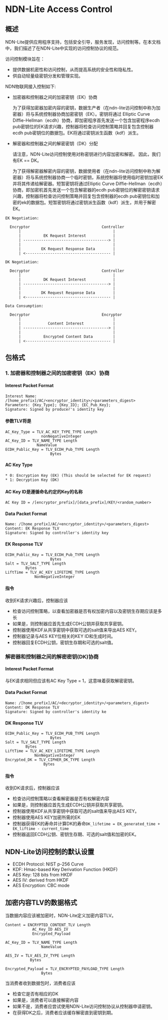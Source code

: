 # NDN-Lite Access Control

## 概述

NDN-Lite提供应用程序支持，包括安全引导，服务发现，访问控制等。在本文档中，我们描述了在NDN-Lite中实现的访问控制协议的规范。

访问控制模块旨在：

* 提供数据机密性和访问控制，从而提高系统的安全性和隐私性。
* 供自动轻量级密钥分发和管理实现。
  
NDN物联网接入控制如下:

* 加密器和控制器之间的加密密钥（EK）协商
  
  为了获得加密器加密内容的密钥，数据生产者（在ndn-lite访问控制中称为加密器）将与系统控制器协商加密密钥（EK）。密钥将通过 Elliptic Curve Diffie-Hellman（ecdh）协商，即加密程序首先发送一个包含加密程序ecdh pub密钥位的EK请求兴趣，控制器将检查访问控制策略并回复包含控制器ecdh pub密钥位的数据包。EK将通过密钥派生函数（kdf）派生。

* 解密器和控制器之间的解密密钥（DK）分配
  
  请注意，NDN-Lite访问控制使用对称密钥进行内容加密和解密。 因此，我们有EK == DK。<br/>

  为了获得解密器解密内容的密钥，数据使用者（在ndn-lite访问控制中称为解密器）将与系统控制器协商一个临时密钥，系统控制器将使用临时密钥加密EK并将其传递给解密器。短暂密钥将通过Elliptic Curve Diffie-Hellman（ecdh）协商，即加密机首先发送一个包含解密器的ecdh pub密钥位的解密密钥请求兴趣，控制器将检查访问控制策略并回复包含控制器的ecdh pub密钥位和加密的ek的数据包。短暂密钥将通过密钥派生函数（kdf）派生，并用于解密EK。

```
EK Negotiation:

  Encryptor                                Controller
      |                                         |
      |          EK Request Interest            |
      | --------------------------------------> |
      |                                         |
      |         EK Request Response Data        |
      | <-------------------------------------- |

DK Negotiation:

  Decryptor                                Controller
      |                                         |
      |          DK Request Interest            |
      | --------------------------------------> |
      |                                         |
      |         DK Request Response Data        |
      | <-------------------------------------- |

Data Consumption:

  Decryptor                                Encryptor
      |                                         |
      |            Content Interest             |
      | --------------------------------------> |
      |                                         |
      |          Encrypted Content Data         |
      | <-------------------------------------- |
```

## 包格式 

### 1. 加密器和控制器之间的加密密钥（EK）协商

#### Interest Packet Format
```
Interest Name: /[home_prefix]/AC/<encryptor_identity>/<parameters_digest>
Parameters: {Key_Type}; {Key_ID}; {EC_Pub_Key};
Signature: Signed by producer's identity key
```

#### 参数TLV将是

```
AC_Key_Type = TLV_AC_KEY_TYPE_TYPE Length
                nonNegativeInteger
AC_Key_ID = TLV_NAME_TYPE Length
              NameValue
ECDH_Public_Key = TLV_ECDH_Pub_TYPE Length
                    Bytes
```

#### AC Key Type
```
* 0: Encryption Key (EK) (This should be selected for EK request)
* 1: Decryption Key (DK)
```

#### AC Key ID是遵循命名约定的Key的名称
```
AC Key ID = /[encryptor_prefix]/[data_prefix]/KEY/<random_number>
```

#### Data Packet Format
```
Name: /[home_prefix]/AC/<encryptor_identity>/<parameters_digest>
Content: EK Response TLV
Signature: Signed by controller's identity key
```

#### EK Response TLV
```
ECDH_Public_Key = TLV_ECDH_Pub_TYPE Length
                    Bytes
Salt = TLV_SALT_TYPE Length
         Bytes
LiftTime = TLV_AC_KEY_LIFETIME_TYPE Length
             NonNegativeInteger
```

#### 指令

收到EK请求兴趣后，控制器应该

* 检查访问控制策略，以查看加密器是否有权加密内容以及密钥生存期应该是多长
* 如果是，则控制器应首先生成ECDH公钥并获取共享密钥。
* 控制器使用KDF从共享密钥中获取可选的salt值来导出AES KEY。
* 控制器记录与AES KEY位相关的KEY ID和生成时间。
* 控制器回复ECDH公钥，密钥生存期和可选的salt值。

### 解密器和控制器之间的解密密钥(DK)协商

#### Interest Packet Format

与EK请求相同但应该有AC Key Type = 1，这意味着获取解密密钥。

#### Data Packet Format
```
Name: /[home_prefix]/AC/<decryptor_identity>/<parameters_digest>
Content: DK Response TLV
Signature: Signed by controller's identity ke
```

#### DK Response TLV
```
ECDH_Public_Key = TLV_ECDH_PUB_TYPE Length
                    Bytes
Salt = TLV_SALT_TYPE Length
         Bytes
LiftTime = TLV_AC_KEY_LIFETIME_TYPE Length
             NonNegativeInteger
Encrypted_DK = TLV_CIPHER_DK_TYPE Length
                 Bytes
```

#### 指令

收到DK请求后，控制器应该
*  检查访问控制策略以查看解密器是否有权解密内容
*  如果是，则控制器应首先生成ECDH公钥并获取共享密钥。
*   控制器使用KDF从共享密钥中获取可选的salt值来导出AES KEY。
*   控制器使用AES KEY加密所需的EK
*   控制器获得EK的寿命并计算DK的寿命`DK_lifetime = EK_generated_time + EK_liftime - current_time`
*   控制器返回ECDH公钥、密钥生存期、可选的salt值和加密的EK。

## NDN-Lite访问控制的默认设置

* ECDH Protocol: NIST p-256 Curve
* KDF: Hmac-based Key Derivation Function (HKDF)
* AES Key: 128 bits from HKDF
* AES IV: derived from HKDF
* AES Encryption: CBC mode

## 加密内容TLV的数据格式

当数据内容应该被加密时，NDN-Lite定义加密内容TLV。
```
Content = ENCRYPTED_CONTENT_TLV Length
            AC_Key_ID AES_IV
            Encrypted_Payload

AC_Key_ID = TLV_NAME_TYPE Length
                NameValue

AES_IV = TLV_AES_IV_TYPE Length
           Bytes

Encrypted_Payload = TLV_ENCRYPTED_PAYLOAD_TYPE Length
                Bytes
```

当消费者收到数据包时，消费者应该

* 检查它是否有相应的DK
* 如果是，消费者可以直接解密内容
* 如果不是，消费者应尝试使用NDN-Lite访问控制协议从控制器申请密钥。
* 在获得DK之后，消费者应该缓存解密直到密钥到期。